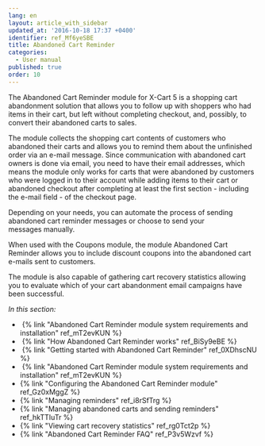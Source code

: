 ```yaml
---
lang: en
layout: article_with_sidebar
updated_at: '2016-10-18 17:37 +0400'
identifier: ref_Mf6yeSBE
title: Abandoned Cart Reminder
categories:
  - User manual
published: true
order: 10
---
```



The Abandoned Cart Reminder module for X-Cart 5 is a shopping cart abandonment solution that allows you to follow up with shoppers who had items in their cart, but left without completing checkout, and, possibly, to convert their abandoned carts to sales.

The module collects the shopping cart contents of customers who abandoned their carts and allows you to remind them about the unfinished order via an e-mail message. Since communication with abandoned cart owners is done via email, you need to have their email addresses, which means the module only works for carts that were abandoned by customers who were logged in to their account while adding items to their cart or abandoned checkout after completing at least the first section - including the e-mail field - of the checkout page.

Depending on your needs, you can automate the process of sending abandoned cart reminder messages or choose to send your messages manually.

When used with the Coupons module, the module Abandoned Cart Reminder allows you to include discount coupons into the abandoned cart e-mails sent to customers.

The module is also capable of gathering cart recovery statistics allowing you to evaluate which of your cart abandonment email campaigns have been successful.

_In this section:_

*   {% link "Abandoned Cart Reminder module system requirements and installation" ref_mT2evKUN %}
*   {% link "How Abandoned Cart Reminder works" ref_BiSy9eBE %}
*   {% link "Getting started with Abandoned Cart Reminder" ref_0XDhscNU %}
*   {% link "Abandoned Cart Reminder module system requirements and installation" ref_mT2evKUN %}
*   {% link "Configuring the Abandoned Cart Reminder module" ref_Gz0xMggZ %}
*   {% link "Managing reminders" ref_i8rSfTrg %}
*   {% link "Managing abandoned carts and sending reminders" ref_hkTTIuTr %}
*   {% link "Viewing cart recovery statistics" ref_rg0Tct2p %}
*   {% link "Abandoned Cart Reminder FAQ" ref_P3v5Wzvf %}
